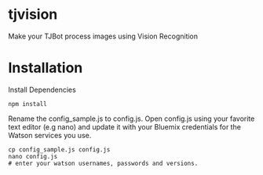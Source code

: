 # tjvision
Make your TJBot process images using Vision Recognition

# Installation

Install Dependencies

    npm install

Rename the config_sample.js to config.js. Open config.js using your favorite text editor (e.g nano) and update it with your Bluemix credentials for the Watson services you use.

    cp config_sample.js config.js
    nano config.js
    # enter your watson usernames, passwords and versions.
